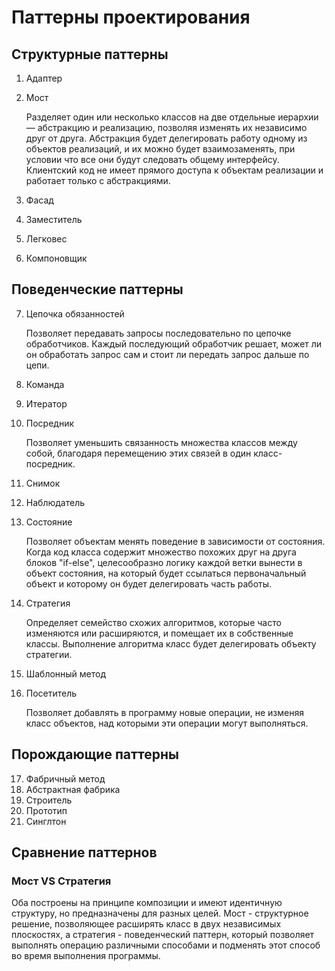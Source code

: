 # Паттерны проектирования

## Структурные паттерны

1. Адаптер

2. Мост

   Разделяет один или несколько классов на две отдельные иерархии — абстракцию и реализацию, позволяя изменять их независимо друг от друга. Абстракция будет делегировать работу одному из объектов реализаций, и их можно будет взаимозаменять, при условии что все они будут следовать общему интерфейсу. Клиентский код не имеет прямого доступа к объектам реализации и работает только с абстракциями.
3. Фасад
4. Заместитель
5. Легковес
6. Компоновщик

## Поведенческие паттерны

7. Цепочка обязанностей

   Позволяет передавать запросы последовательно по цепочке обработчиков. Каждый последующий обработчик решает, может ли он обработать запрос сам и стоит ли передать запрос дальше по цепи.

8. Команда
9. Итератор
10. Посредник

    Позволяет уменьшить связанность множества
классов между собой, благодаря перемещению этих связей
в один класс-посредник.

11. Снимок
12. Наблюдатель
13. Состояние

    Позволяет объектам менять поведение в зависимости от состояния. Когда код класса содержит множество похожих друг на друга блоков "if-else", целесообразно логику каждой ветки вынести в объект состояния, на который будет ссылаться первоначальный объект и которому он будет делегировать часть работы.
14. Стратегия

    Определяет семейство схожих алгоритмов, которые часто изменяются или расширяются, и помещает их в собственные классы. Выполнение алгоритма класс будет делегировать объекту стратегии.
15. Шаблонный метод
16. Посетитель

    Позволяет добавлять в программу новые операции, не изменяя класс объектов, над которыми эти операции могут выполняться.

## Порождающие паттерны

17. Фабричный метод
18. Абстрактная фабрика
19. Строитель
20. Прототип
21. Синглтон

## Сравнение паттернов

### **Мост VS Стратегия**

Оба построены на принципе композиции и имеют идентичную структуру, но предназначены для разных целей. Мост - структурное решение, позволяющее расширять класс в двух независимых плоскостях, а стратегия - поведенческий паттерн, который позволяет выполнять операцию различными способами и подменять этот способ во время выполнения программы. 

